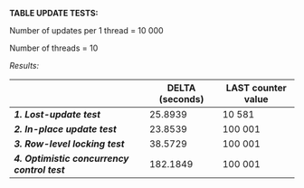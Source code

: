 **TABLE UPDATE TESTS:**

Number of updates per 1 thread = 10 000

Number of threads = 10

_Results:_

|     | **DELTA (seconds)** | **LAST counter value** |
| --- | --- | --- |
| **_1\. Lost-update test_** | 25.8939 | 10 581 |
| **_2\. In-place update test_** | 23.8539 | 100 001 |
| **_3\. Row-level locking test_** | 38.5729 | 100 001 |
| **_4\. Optimistic concurrency control test_** | 182.1849 | 100 001 |